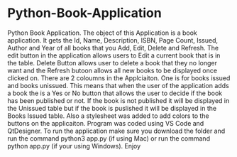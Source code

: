 # Python-Book-Application
Python Book Application. The object of this Application is a book application. It gets the Id, Name, Description, ISBN, Page Count, Issued, Author and Year of all books that you Add, Edit, Delete and Refresh. The edit button in the application allows users to Edit a current book that is in the table. Delete Button allows user to delete a book that they no longer want and the Refresh butoon allows all new books to be displayed once clicked on. There are 2 coloumns in the Applciaiton. One is for books issued and books unissued. This means that when the user of the application adds a book the is a Yes or No button that allows the user to decide if the book has been published or not. If the book is not published it will be displayed in the Unissued table but if the book is puslished it will be displayed in the Books Issued table. Also a stylesheet was added to add colors to the buttons on the applicaiton. Program was coded using VS Code and QtDesigner. To run the application make sure you download the folder and run the command python3 app.py (if using Mac) or run the command python app.py (if your using Windows). Enjoy
